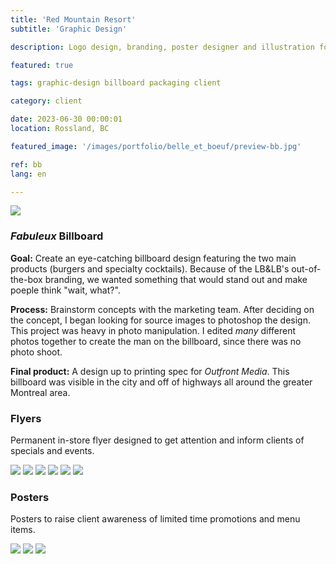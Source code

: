 ```yaml
---
title: 'Red Mountain Resort'
subtitle: 'Graphic Design'

description: Logo design, branding, poster designer and illustration for RED Mountain Resort in Rossland, BC.

featured: true

tags: graphic-design billboard packaging client

category: client

date: 2023-06-30 00:00:01
location: Rossland, BC

featured_image: '/images/portfolio/belle_et_boeuf/preview-bb.jpg'

ref: bb
lang: en

---
```


![](/images/portfolio/belle_et_boeuf/fabuleux.jpg)

### *Fabuleux* Billboard

**Goal:** Create an eye-catching billboard design featuring the two main products (burgers and specialty cocktails). Because of the LB&LB's out-of-the-box branding, we wanted something that would stand out and make poeple think "wait, what?".

**Process:** Brainstorm concepts with the marketing team. After deciding on the concept, I began looking for source images to photoshop the design. This project was heavy in photo manipulation. I edited *many* different photos together to create the man on the billboard, since there was no photo shoot. 

**Final product:** A design up to printing spec for *Outfront Media*. This billboard was visible in the city and off of highways all around the greater Montreal area.

### Flyers

Permanent in-store flyer designed to get attention and inform clients of specials and events.

<div class="gallery" data-columns="3">
	<img src="/images/portfolio/belle_et_boeuf/bento_box_flyer.jpg">
	<img src="/images/portfolio/belle_et_boeuf/spank_me_burger_flyer.jpg">
	<img src="/images/portfolio/belle_et_boeuf/shots_flyer.jpg">
	<img src="/images/portfolio/belle_et_boeuf/happy_hour_flyer.jpg">
	<img src="/images/portfolio/belle_et_boeuf/ave_caesar.jpg">
	<img src="/images/portfolio/belle_et_boeuf/nuclear_burger_flyer.jpg">
</div>

### Posters

Posters to raise client awareness of limited time promotions and menu items.

<div class="gallery" data-columns="3">
	<img src="/images/portfolio/belle_et_boeuf/miami-vice-poster.jpg">
	<img src="/images/portfolio/belle_et_boeuf/superbowl-2019.jpg">
	<img src="/images/portfolio/belle_et_boeuf/misty-twist.jpg">
</div>